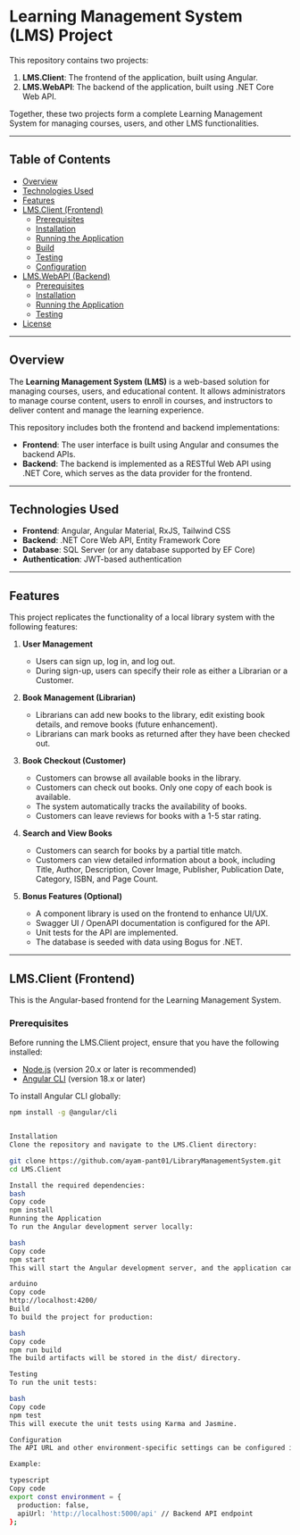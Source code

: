 # Learning Management System (LMS) Project

This repository contains two projects:

1. **LMS.Client**: The frontend of the application, built using Angular.
2. **LMS.WebAPI**: The backend of the application, built using .NET Core Web API.

Together, these two projects form a complete Learning Management System for managing courses, users, and other LMS functionalities.

---

## Table of Contents

- [Overview](#overview)
- [Technologies Used](#technologies-used)
- [Features](#features)
- [LMS.Client (Frontend)](#lmsclient-frontend)
  - [Prerequisites](#prerequisites)
  - [Installation](#installation)
  - [Running the Application](#running-the-application)
  - [Build](#build)
  - [Testing](#testing)
  - [Configuration](#configuration)
- [LMS.WebAPI (Backend)](#lmswebapi-backend)
  - [Prerequisites](#prerequisites-1)
  - [Installation](#installation-1)
  - [Running the Application](#running-the-application-1)
  - [Testing](#testing-1)
- [License](#license)

---

## Overview

The **Learning Management System (LMS)** is a web-based solution for managing courses, users, and educational content. It allows administrators to manage course content, users to enroll in courses, and instructors to deliver content and manage the learning experience.

This repository includes both the frontend and backend implementations:

- **Frontend**: The user interface is built using Angular and consumes the backend APIs.
- **Backend**: The backend is implemented as a RESTful Web API using .NET Core, which serves as the data provider for the frontend.

---

## Technologies Used

- **Frontend**: Angular, Angular Material, RxJS, Tailwind CSS
- **Backend**: .NET Core Web API, Entity Framework Core
- **Database**: SQL Server (or any database supported by EF Core)
- **Authentication**: JWT-based authentication

---

## Features

This project replicates the functionality of a local library system with the following features:

1. **User Management**
   - Users can sign up, log in, and log out.
   - During sign-up, users can specify their role as either a Librarian or a Customer.

2. **Book Management (Librarian)**
   - Librarians can add new books to the library, edit existing book details, and remove books (future enhancement).
   - Librarians can mark books as returned after they have been checked out.

3. **Book Checkout (Customer)**
   - Customers can browse all available books in the library.
   - Customers can check out books. Only one copy of each book is available.
   - The system automatically tracks the availability of books.
   - Customers can leave reviews for books with a 1-5 star rating.

4. **Search and View Books**
   - Customers can search for books by a partial title match.
   - Customers can view detailed information about a book, including Title, Author, Description, Cover Image, Publisher, Publication Date, Category, ISBN, and Page Count.

5. **Bonus Features (Optional)**
   - A component library is used on the frontend to enhance UI/UX.
   - Swagger UI / OpenAPI documentation is configured for the API.
   - Unit tests for the API are implemented.
   - The database is seeded with data using Bogus for .NET.
---

## LMS.Client (Frontend)

This is the Angular-based frontend for the Learning Management System.

### Prerequisites

Before running the LMS.Client project, ensure that you have the following installed:

- [Node.js](https://nodejs.org/) (version 20.x or later is recommended)
- [Angular CLI](https://angular.io/cli) (version 18.x or later)

To install Angular CLI globally:

```bash
npm install -g @angular/cli


Installation
Clone the repository and navigate to the LMS.Client directory:

git clone https://github.com/ayam-pant01/LibraryManagementSystem.git
cd LMS.Client

Install the required dependencies:
bash
Copy code
npm install
Running the Application
To run the Angular development server locally:

bash
Copy code
npm start
This will start the Angular development server, and the application can be accessed at:

arduino
Copy code
http://localhost:4200/
Build
To build the project for production:

bash
Copy code
npm run build
The build artifacts will be stored in the dist/ directory.

Testing
To run the unit tests:

bash
Copy code
npm test
This will execute the unit tests using Karma and Jasmine.

Configuration
The API URL and other environment-specific settings can be configured in the src/environments/environment.ts file.

Example:

typescript
Copy code
export const environment = {
  production: false,
  apiUrl: 'http://localhost:5000/api' // Backend API endpoint
};